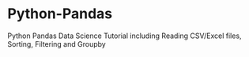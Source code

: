# Python-Pandas
Python Pandas Data Science Tutorial including Reading CSV/Excel files, Sorting, Filtering
and Groupby
